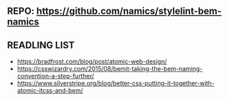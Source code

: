 ## REPO: https://github.com/namics/stylelint-bem-namics

## READLING LIST

- https://bradfrost.com/blog/post/atomic-web-design/
- https://csswizardry.com/2015/08/bemit-taking-the-bem-naming-convention-a-step-further/
- https://www.silverstripe.org/blog/better-css-putting-it-together-with-atomic-itcss-and-bem/
